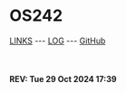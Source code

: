 ---
---

# OS242

[LINKS](LINKS/) --- [LOG](TXT/mylog.txt) --- [GitHub](https://github.com/brianaltan/os242/)

<br><b>
#### REV: Tue 29 Oct 2024 17:39
<br>
